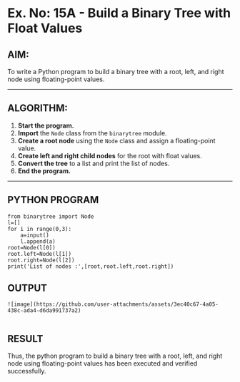 # Ex. No: 15A - Build a Binary Tree with Float Values

## AIM:
To write a Python program to build a binary tree with a root, left, and right node using floating-point values.

---

## ALGORITHM:

1. **Start the program.**
2. **Import** the `Node` class from the `binarytree` module.
3. **Create a root node** using the `Node` class and assign a floating-point value.
4. **Create left and right child nodes** for the root with float values.
5. **Convert the tree** to a list and print the list of nodes.
6. **End the program.**

---

## PYTHON PROGRAM

```
from binarytree import Node
l=[]
for i in range(0,3):
    a=input()
    l.append(a)
root=Node(l[0])
root.left=Node(l[1])
root.right=Node(l[2])
print('List of nodes :',[root,root.left,root.right])
```

## OUTPUT
```
![image](https://github.com/user-attachments/assets/3ec40c67-4a05-438c-ada4-d6da991737a2)


```

## RESULT
Thus, the python program to build a binary tree with a root, left, and right node using floating-point values has been executed and verified successfully.
